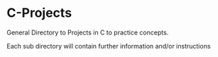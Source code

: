 # C-Projects

General Directory to Projects in C to practice concepts.

Each sub directory will contain further information and/or instructions
